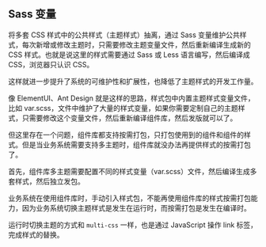 ## Sass 变量

将多套 CSS 样式中的公共样式（主题样式）抽离，通过 Sass 变量维护公共样式，每次新增或修改主题时，只需要修改主题变量文件，然后重新编译生成新的 CSS 样式。也就是说这里的样式需要通过 Sass 或 Less 语言编写，然后编译成 CSS，浏览器只认识 CSS。

这样就进一步提升了系统的可维护性和扩展性，也降低了主题样式的开发工作量。

像 ElementUI、Ant Design 就是这样的思路，样式包中内置主题样式变量文件，比如 var.scss，文件中维护了大量的样式变量，如果你需要定制自己的主题样式，只需要修改这个变量文件，然后重新编译组件库，然后发版就可以了。

但这里存在一个问题，组件库都支持按需打包，只打包使用到的组件和组件的样式。但是当业务系统需要支持多主题时，组件库就没办法再提供样式的按需打包了。

首先，组件库多主题需要配置不同的样式变量（var.scss）文件，然后编译生成多套样式，然后独立发包。

业务系统在使用组件库时，手动引入样式包，不能再使用组件库的样式按需打包能力，因为业务系统切换主题样式是发生在运行时，而按需打包是发生在编译时。

运行时切换主题的方式和 `multi-css` 一样，也是通过 JavaScript 操作 link 标签，完成样式的替换。